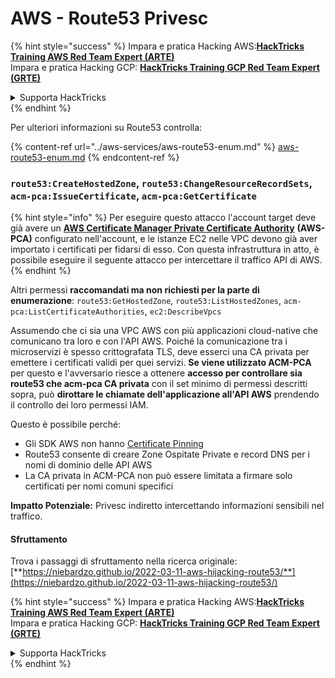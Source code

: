 # AWS - Route53 Privesc

{% hint style="success" %}
Impara e pratica Hacking AWS:<img src="../../../.gitbook/assets/image (1).png" alt="" data-size="line">[**HackTricks Training AWS Red Team Expert (ARTE)**](https://training.hacktricks.xyz/courses/arte)<img src="../../../.gitbook/assets/image (1).png" alt="" data-size="line">\
Impara e pratica Hacking GCP: <img src="../../../.gitbook/assets/image (2).png" alt="" data-size="line">[**HackTricks Training GCP Red Team Expert (GRTE)**<img src="../../../.gitbook/assets/image (2).png" alt="" data-size="line">](https://training.hacktricks.xyz/courses/grte)

<details>

<summary>Supporta HackTricks</summary>

* Controlla i [**piani di abbonamento**](https://github.com/sponsors/carlospolop)!
* **Unisciti al** 💬 [**gruppo Discord**](https://discord.gg/hRep4RUj7f) o al [**gruppo telegram**](https://t.me/peass) o **seguici** su **Twitter** 🐦 [**@hacktricks\_live**](https://twitter.com/hacktricks\_live)**.**
* **Condividi trucchi di hacking inviando PR ai** [**HackTricks**](https://github.com/carlospolop/hacktricks) e [**HackTricks Cloud**](https://github.com/carlospolop/hacktricks-cloud) repos di github.

</details>
{% endhint %}

Per ulteriori informazioni su Route53 controlla:

{% content-ref url="../aws-services/aws-route53-enum.md" %}
[aws-route53-enum.md](../aws-services/aws-route53-enum.md)
{% endcontent-ref %}

### `route53:CreateHostedZone`, `route53:ChangeResourceRecordSets`, `acm-pca:IssueCertificate`, `acm-pca:GetCertificate`

{% hint style="info" %}
Per eseguire questo attacco l'account target deve già avere un [**AWS Certificate Manager Private Certificate Authority**](https://aws.amazon.com/certificate-manager/private-certificate-authority/) **(AWS-PCA)** configurato nell'account, e le istanze EC2 nelle VPC devono già aver importato i certificati per fidarsi di esso. Con questa infrastruttura in atto, è possibile eseguire il seguente attacco per intercettare il traffico API di AWS.
{% endhint %}

Altri permessi **raccomandati ma non richiesti per la parte di enumerazione**: `route53:GetHostedZone`, `route53:ListHostedZones`, `acm-pca:ListCertificateAuthorities`, `ec2:DescribeVpcs`

Assumendo che ci sia una VPC AWS con più applicazioni cloud-native che comunicano tra loro e con l'API AWS. Poiché la comunicazione tra i microservizi è spesso crittografata TLS, deve esserci una CA privata per emettere i certificati validi per quei servizi. **Se viene utilizzato ACM-PCA** per questo e l'avversario riesce a ottenere **accesso per controllare sia route53 che acm-pca CA privata** con il set minimo di permessi descritti sopra, può **dirottare le chiamate dell'applicazione all'API AWS** prendendo il controllo dei loro permessi IAM.

Questo è possibile perché:

* Gli SDK AWS non hanno [Certificate Pinning](https://www.digicert.com/blog/certificate-pinning-what-is-certificate-pinning)
* Route53 consente di creare Zone Ospitate Private e record DNS per i nomi di dominio delle API AWS
* La CA privata in ACM-PCA non può essere limitata a firmare solo certificati per nomi comuni specifici

**Impatto Potenziale:** Privesc indiretto intercettando informazioni sensibili nel traffico.

#### Sfruttamento <a href="#discovery" id="discovery"></a>

Trova i passaggi di sfruttamento nella ricerca originale: [**https://niebardzo.github.io/2022-03-11-aws-hijacking-route53/**](https://niebardzo.github.io/2022-03-11-aws-hijacking-route53/)

{% hint style="success" %}
Impara e pratica Hacking AWS:<img src="../../../.gitbook/assets/image (1).png" alt="" data-size="line">[**HackTricks Training AWS Red Team Expert (ARTE)**](https://training.hacktricks.xyz/courses/arte)<img src="../../../.gitbook/assets/image (1).png" alt="" data-size="line">\
Impara e pratica Hacking GCP: <img src="../../../.gitbook/assets/image (2).png" alt="" data-size="line">[**HackTricks Training GCP Red Team Expert (GRTE)**<img src="../../../.gitbook/assets/image (2).png" alt="" data-size="line">](https://training.hacktricks.xyz/courses/grte)

<details>

<summary>Supporta HackTricks</summary>

* Controlla i [**piani di abbonamento**](https://github.com/sponsors/carlospolop)!
* **Unisciti al** 💬 [**gruppo Discord**](https://discord.gg/hRep4RUj7f) o al [**gruppo telegram**](https://t.me/peass) o **seguici** su **Twitter** 🐦 [**@hacktricks\_live**](https://twitter.com/hacktricks\_live)**.**
* **Condividi trucchi di hacking inviando PR ai** [**HackTricks**](https://github.com/carlospolop/hacktricks) e [**HackTricks Cloud**](https://github.com/carlospolop/hacktricks-cloud) repos di github.

</details>
{% endhint %}
